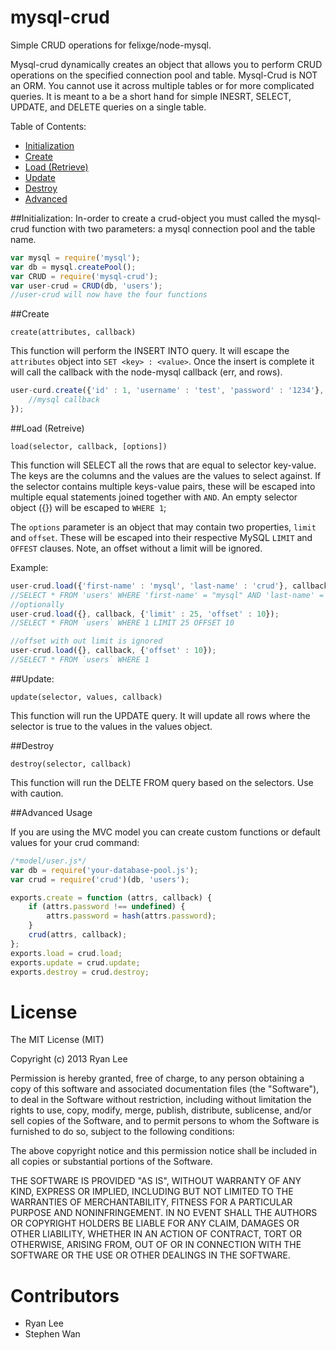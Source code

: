 ﻿mysql-crud
==========

Simple CRUD operations for felixge/node-mysql.

Mysql-crud dynamically creates an object that allows you to perform CRUD operations on the specified connection pool and table. Mysql-Crud is NOT an ORM. You cannot use it across multiple tables or for more complicated queries. It is meant to a be a short hand for simple INESRT, SELECT, UPDATE, and DELETE queries on a single table.

Table of Contents:

* [Initialization](https://github.com/ryan-sandy/mysql-crud#initialization)
* [Create](https://github.com/ryan-sandy/mysql-crud#create)
* [Load (Retrieve)](https://github.com/ryan-sandy/mysql-crud#load-retreive)
* [Update](https://github.com/ryan-sandy/mysql-crud#update)
* [Destroy](https://github.com/ryan-sandy/mysql-crud#destroy)
* [Advanced](https://github.com/ryan-sandy/mysql-crud#advanced-usage)

##Initialization:
In-order to create a crud-object you must called the mysql-crud function with two parameters: a mysql connection pool and the table name.

```javascript
var mysql = require('mysql');                
var db = mysql.createPool();
var CRUD = require('mysql-crud');
var user-crud = CRUD(db, 'users');
//user-crud will now have the four functions
```

##Create

`create(attributes, callback)`

This function will perform the INSERT INTO query. It will escape the `attributes` object into `SET <key> : <value>`. Once the insert is complete it will call the callback with the node-mysql callback (err, and rows). 

```javascript
user-curd.create({'id' : 1, 'username' : 'test', 'password' : '1234'}, function (err, vals) {
	//mysql callback
});
```

##Load (Retreive)

`load(selector, callback, [options])`

This function will SELECT all the rows that are equal to selector key-value. The keys are the columns and the values are the values to select against. If the selector contains multiple keys-value pairs, these will be escaped into multiple equal statements joined together with `AND`. An empty selector object ({}) will be escaped to `WHERE 1`;

The `options` parameter is an object that may contain two properties, `limit` and `offset`. These will be escaped into their respective MySQL `LIMIT` and `OFFEST` clauses. Note, an offset without a limit will be ignored.

Example:
```javascript
user-crud.load({'first-name' : 'mysql', 'last-name' : 'crud'}, callback);
//SELECT * FROM 'users' WHERE 'first-name' = "mysql" AND 'last-name' = "CRUD"
//optionally
user-crud.load({}, callback, {'limit' : 25, 'offset' : 10});
//SELECT * FROM `users` WHERE 1 LIMIT 25 OFFSET 10

//offset with out limit is ignored
user-crud.load({}, callback, {'offset' : 10});
//SELECT * FROM `users` WHERE 1
```


##Update:

`update(selector, values, callback)`

This function will run the UPDATE query. It will update all rows where the selector is true to the values in the values object.

##Destroy

`destroy(selector, callback)`

This function will run the DELTE FROM query based on the selectors. Use with caution.


##Advanced Usage

If you are using the MVC model you can create custom functions or default values for your crud command:

```javascript
/*model/user.js*/
var db = require('your-database-pool.js');
var crud = require('crud')(db, 'users');

exports.create = function (attrs, callback) {
	if (attrs.password !== undefined) {
		attrs.password = hash(attrs.password);
	}
	crud(attrs, callback);
};
exports.load = crud.load;
exports.update = crud.update;
exports.destroy = crud.destroy;
```


License
====
The MIT License (MIT)

Copyright (c) 2013 Ryan Lee

Permission is hereby granted, free of charge, to any person obtaining a copy
of this software and associated documentation files (the "Software"), to deal
in the Software without restriction, including without limitation the rights
to use, copy, modify, merge, publish, distribute, sublicense, and/or sell
copies of the Software, and to permit persons to whom the Software is
furnished to do so, subject to the following conditions:

The above copyright notice and this permission notice shall be included in
all copies or substantial portions of the Software.

THE SOFTWARE IS PROVIDED "AS IS", WITHOUT WARRANTY OF ANY KIND, EXPRESS OR
IMPLIED, INCLUDING BUT NOT LIMITED TO THE WARRANTIES OF MERCHANTABILITY,
FITNESS FOR A PARTICULAR PURPOSE AND NONINFRINGEMENT. IN NO EVENT SHALL THE
AUTHORS OR COPYRIGHT HOLDERS BE LIABLE FOR ANY CLAIM, DAMAGES OR OTHER
LIABILITY, WHETHER IN AN ACTION OF CONTRACT, TORT OR OTHERWISE, ARISING FROM,
OUT OF OR IN CONNECTION WITH THE SOFTWARE OR THE USE OR OTHER DEALINGS IN
THE SOFTWARE.

Contributors
====

* Ryan Lee
* Stephen Wan
